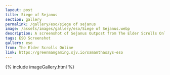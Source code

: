 ```yaml
---
layout: post
title: Siege of Sejanus
section: gallery
permalink: /gallery/eso/siege of sejanus
image: /assets/images/gallery/eso/Siege of Sejanus.webp
description: A screenshot of Sejanus Outpost from The Elder Scrolls Online, taken by Samantha Says.
tags: ESO Screenshot
gallery: eso
from: The Elder Scrolls Online
link: https://greenmangaming.sjv.io/samanthasays-eso
---
```

{% include imageGallery.html %}